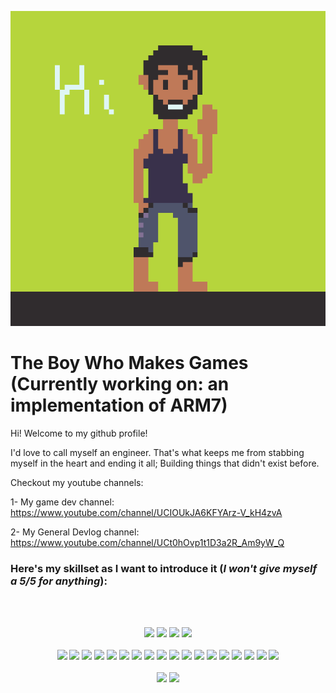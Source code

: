 <p align="center">
  <img src="./Assets/me-wave.gif" />
</p>

# The Boy Who Makes Games (Currently working on: an implementation of ARM7)
Hi! Welcome to my github profile!

I'd love to call myself an engineer. That's what keeps me from stabbing myself in the heart and ending it all; Building things that didn't exist before.


Checkout my youtube channels:


1- My game dev channel: https://www.youtube.com/channel/UCIOUkJA6KFYArz-V_kH4zvA


2- My General Devlog channel: https://www.youtube.com/channel/UCt0hOvp1t1D3a2R_Am9yW_Q

### Here's **my skillset** as I want to introduce it (*I won't give myself a 5/5 for anything*):
<br>
<br>
<p align="center">
    <img src="https://img.shields.io/static/v1?label=Unity&message=4.5/5&color=green"/>
    <img src="https://img.shields.io/static/v1?label=Csharp&message=4/5&color=green"/>
    <img src="https://img.shields.io/static/v1?label=Problem%20Solving&message=4/5&color=green"/>
    <img src="https://img.shields.io/static/v1?label=Vim&message=4/5&color=green"/>
    <br><br>
    <img src="https://img.shields.io/static/v1?label=Cpp&message=2.5/5&color=yellow"/>
    <img src="https://img.shields.io/static/v1?label=Gazebo&message=3/5&color=yellow"/>
    <img src="https://img.shields.io/static/v1?label=ROS&message=3/5&color=yellow"/>
    <img src="https://img.shields.io/static/v1?label=verilog&message=3/5&color=yellow"/>
    <img src="https://img.shields.io/static/v1?label=Shader%20Programming&message=3.5/5&color=yellow"/>
    <img src="https://img.shields.io/static/v1?label=ReactJS&message=2/5&color=yellow"/>
    <img src="https://img.shields.io/static/v1?label=VueJS&message=2/5&color=yellow"/>
    <img src="https://img.shields.io/static/v1?label=NodeJS&message=3/5&color=yellow"/>
    <img src="https://img.shields.io/static/v1?label=Python&message=3.5/5&color=yellow"/>
    <img src="https://img.shields.io/static/v1?label=MongoDB&message=2/5&color=yellow"/>
    <img src="https://img.shields.io/static/v1?label=SQL&message=2/5&color=yellow"/>
    <img src="https://img.shields.io/static/v1?label=Linux&message=3/5&color=yellow"/>
    <img src="https://img.shields.io/static/v1?label=PyTorch&message=3.5/5&color=yellow"/>
    <img src="https://img.shields.io/static/v1?label=TensorFlow&message=3/5&color=yellow"/>
    <img src="https://img.shields.io/static/v1?label=ML&message=3/5&color=yellow"/>
    <img src="https://img.shields.io/static/v1?label=RL&message=2/5&color=yellow"/>
    <img src="https://img.shields.io/static/v1?label=DeFi&message=2.5/5&color=yellow"/>
    <img src="https://img.shields.io/static/v1?label=Solidity&message=2.5/5&color=yellow"/>
    <br><br>
    <img src="https://img.shields.io/static/v1?label=OpenGL&message=1.5/5&color=red"/>
    <img src="https://img.shields.io/static/v1?label=GANs&message=1.5/5&color=yellow"/>
</p>
